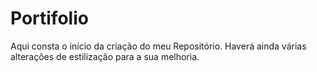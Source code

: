 # Portifolio

Aqui consta o início da criação do meu Repositório. Haverá ainda várias alterações de estilização para a sua melhoria.
